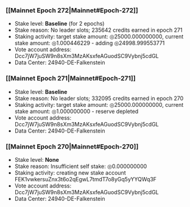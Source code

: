### [[Mainnet Epoch 272|Mainnet#Epoch-272]]
* Stake level: **Baseline** (for 2 epochs)
* Stake reason: No leader slots; 235642 credits earned in epoch 271
* Staking activity: target stake amount: ◎25000.000000000, current stake amount: ◎1.000446229 - adding ◎24998.999553771
* Vote account address: Dcc7jW7juSW9n8sXm3MzAKsxfeAGuodSC9Vybnj5cdGL
* Data Center: 24940-DE-Falkenstein
### [[Mainnet Epoch 271|Mainnet#Epoch-271]]
* Stake level: **Baseline**
* Stake reason: No leader slots; 332095 credits earned in epoch 270
* Staking activity: target stake amount: ◎25000.000000000, current stake amount: ◎1.000000000 - reserve depleted
* Vote account address: Dcc7jW7juSW9n8sXm3MzAKsxfeAGuodSC9Vybnj5cdGL
* Data Center: 24940-DE-Falkenstein
### [[Mainnet Epoch 270|Mainnet#Epoch-270]]
* Stake level: **None**
* Stake reason: Insufficient self stake: ◎0.000000000
* Staking activity: creating new stake account FEK1vwkersuZnx3t6o2qEgwL7tmdT7o8yGq5yYYQWq3F
* Vote account address: Dcc7jW7juSW9n8sXm3MzAKsxfeAGuodSC9Vybnj5cdGL
* Data Center: 24940-DE-Falkenstein